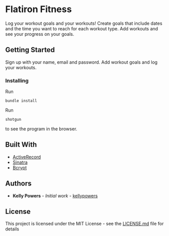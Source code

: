 # Flatiron Fitness

Log your workout goals and your workouts! Create goals that include dates and the time you want to reach for each workout type.  Add workouts and see your progress on your goals.

## Getting Started

Sign up with your name, email and password.
Add workout goals and log your workouts.



### Installing

Run 
```
bundle install
```

Run 
```
shotgun
```
to see the program in the browser.



## Built With
* [ActiveRecord](https://github.com/sinatra-activerecord/sinatra-activerecord)
* [Sinatra](http://sinatrarb.com/) 
* [Bcrypt](https://www.npmjs.com/package/bcrypt) 


## Authors

* **Kelly Powers** - *Initial work* - [kellypowers](https://github.com/kellypowers)


## License

This project is licensed under the MIT License - see the [LICENSE.md](LICENSE.md) file for details


